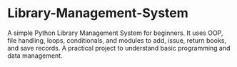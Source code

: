 # Library-Management-System
 A simple Python Library Management System for beginners. It uses OOP, file handling, loops, conditionals, and modules to add, issue, return books, and save records. A practical project to understand basic programming and data management.
